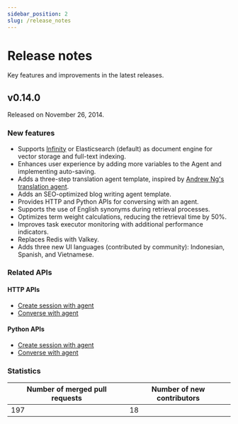 ```yaml
---
sidebar_position: 2
slug: /release_notes
---
```


# Release notes

Key features and improvements in the latest releases.

## v0.14.0

Released on November 26, 2014.

### New features

- Supports [Infinity](https://github.com/infiniflow/infinity) or Elasticsearch (default) as document engine for vector storage and full-text indexing. 
- Enhances user experience by adding more variables to the Agent and implementing auto-saving.
- Adds a three-step translation agent template, inspired by [Andrew Ng's translation agent](https://github.com/andrewyng/translation-agent).
- Adds an SEO-optimized blog writing agent template.
- Provides HTTP and Python APIs for conversing with an agent.
- Supports the use of English synonyms during retrieval processes.
- Optimizes term weight calculations, reducing the retrieval time by 50%.
- Improves task executor monitoring with additional performance indicators.
- Replaces Redis with Valkey.
- Adds three new UI languages (contributed by community): Indonesian, Spanish, and Vietnamese.

### Related APIs

#### HTTP APIs

- [Create session with agent](https://ragflow.io/docs/dev/http_api_reference#create-session-with-an-agent)
- [Converse with agent](https://ragflow.io/docs/dev/http_api_reference#converse-with-agent)

#### Python APIs

- [Create session with agent](https://ragflow.io/docs/dev/python_api_reference#create-session-with-agent)
- [Converse with agent](https://ragflow.io/docs/dev/python_api_reference#create-session-with-agent)

### Statistics

| Number of merged pull requests | Number of new contributors |
| ------------------------------ | -------------------------- |
| 197                            | 18                         |

